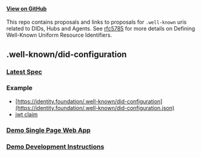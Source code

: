 #### [View on GitHub](https://github.com/decentralized-identity/.well-known)

This repo contains proposals and links to proposals for `.well-known` uris related to DIDs, Hubs and Agents. See [rfc5785](https://tools.ietf.org/html/rfc5785) for more details on Defining Well-Known Uniform Resource Identifiers.

## .well-known/did-configuration

### [Latest Spec](https://identity.foundation/.well-known/resources/did-configuration/)

### Example

- [https://identity.foundation/.well-known/did-configuration](https://identity.foundation/.well-known/did-configuration.json)
- [jwt claim](https://jwt.io/#debugger-io?token=eyJhbGciOiJFUzI1NksiLCJraWQiOiJKVXZwbGxNRVlVWjJqb081OVVOdWlfWFlEcXhWcWlGTExBSjhrbFd1UEJ3In0.eyJpc3MiOiJkaWQ6YnRjcjp4eGNsLWx6cHEtcTgzYS0wZDUiLCJkb21haW4iOiJpZGVudGl0eS5mb3VuZGF0aW9uIiwiZXhwIjoxOTI4OTI2NTM3LCJpYXQiOjE1Njg5MzAxMzd9.bRBpvbbAwgDS__7TMXX9dDlIDWWRpFXiBQy3kh6HVxBa8DLV6hirQj5Wq-GvFYAb_PrsF8SxhaxPFr1CrbNggQ)

### [Demo Single Page Web App](https://identity.foundation/.well-known/resources/did-configuration/demo/build/index.html)

### [Demo Development Instructions](./resources/did-configuration/demo/README.md)

